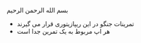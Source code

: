 بسم الله الرحمن الرحیم
* تمرینات جنگو در این ریپازیتوری قرار می گیرند
* هر اپ مربوط به یک تمرین جدا است

